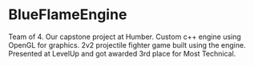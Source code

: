 # BlueFlameEngine
Team of 4. Our capstone project at Humber. Custom c++ engine using OpenGL for graphics. 2v2 projectile fighter game built using the engine. Presented at LevelUp and got awarded 3rd place for Most Technical. 
